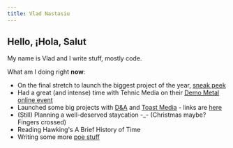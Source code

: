 ```yaml
---
title: Vlad Nastasiu
---
```


## Hello, ¡Hola, Salut

My name is Vlad and I write stuff, mostly code.

What am I doing right **now**:

- On the final stretch to launch the biggest project of the year, [sneak peek](https://acacia.events)
- Had a great (and intense) time with Tehnic Media on their [Demo Metal online event](https://demometal.ro/virtual/final-demo-metal-virtual-2020/)
- Launched some big projects with [D&A](https://danielandandrew.com/) and [Toast Media](https://toastmedia.co.uk/) - links are [here](https://nsu.ro/other-services/)
- (Still) Planning a well-deserved staycation -\_- (Christmas maybe? Fingers crossed)
- Reading Hawking's A Brief History of Time
- Writing some more [poe stuff](/poe/)
